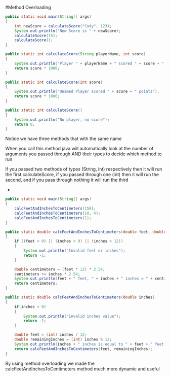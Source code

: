 #Method Overloading

```java
public static void main(String[] args)
{
    int newScore = calculateScore("Cody", 123);
    System.out.println("New Score is " + newScore);
    calculateScore(75);
    calculateScore();
}

public static int calculateScore(String playerName, int score)
{
    System.out.println("Player " + playerName + " scored " + score + " points");
    return score * 1000;
}

public static int calculateScore(int score)
{
    System.out.println("Unamed Player scored " + score + " points");
    return score * 1000;
}

public static int calculateScore()
{
    System.out.println("No player, no score");
    return 0;
}
```

Notice we have three methods that with the same name

When you call this method java will automatically look at the number of arguments you passed through AND their types to decide which method to run

If you passed two methods of types (String, int) respectively then it will run the first calculateScore, if you passed through one (int) then it will run the second, and if you pass through nothing it will run the third

-

```java
public static void main(String[] args)
{
    calcFeetAndInchesToCentimeters(150);
    calcFeetAndInchesToCentimeters(10, 4);
    calcFeetAndInchesToCentimeters(1);
}

public static double calcFeetAndInchesToCentimeters(double feet, double inches)
{
    if ((feet < 0) || (inches < 0) || (inches > 12))
    {
        System.out.println("Invalid feet or inches");
        return -1;
    }

    double centimeters = (feet * 12) * 2.54;
    centimeters += inches * 2.54;
    System.out.println(feet + " feet, " + inches + " inches = " + centimeters + " cm");
    return centimeters;
}

public static double calcFeetAndInchesToCentimeters(double inches)
{
    if(inches < 0)
    {
        System.out.println("Invalid inches value");
        return -1;
    }

    double feet = (int) inches / 12;
    double remainingInches = (int) inches % 12;
    System.out.println(inches + " inches is equal to " + feet + " feet and " + remainingInches);
    return calcFeetAndInchesToCentimeters(feet, remainingInches);
}
```

By using method overloading we made the calcFeetAndInchesToCentimeters method much more dynamic and useful
